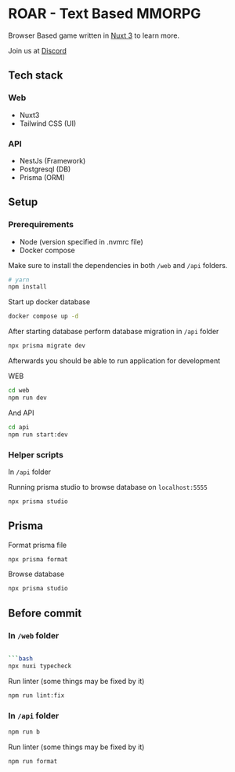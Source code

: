 # ROAR - Text Based MMORPG

Browser Based game written in  [Nuxt 3](https://nuxt.com/docs/getting-started/introduction) to learn more.

Join us at [Discord](https://discord.gg/Axbxy3um)

## Tech stack

### Web

- Nuxt3
- Tailwind CSS (UI)

### API

- NestJs (Framework)
- Postgresql (DB)
- Prisma (ORM)

## Setup

### Prerequirements

- Node (version specified in .nvmrc file)
- Docker compose

Make sure to install the dependencies in both `/web` and `/api` folders.

```bash
# yarn
npm install
```

Start up docker database

```bash
docker compose up -d
```

After starting database perform database migration in `/api` folder

```bash
npx prisma migrate dev
```

Afterwards you should be able to run application for development

WEB

```bash
cd web
npm run dev
```

And API

```bash
cd api
npm run start:dev
```

### Helper scripts

In `/api` folder

Running prisma studio to browse database on `localhost:5555`

```bash
npx prisma studio
```

## Prisma

Format prisma file

```bash
npx prisma format
```

Browse database

```bash
npx prisma studio
```

## Before commit

### In `/web` folder

```bash

```bash
npx nuxi typecheck
```

Run linter (some things may be fixed by it)

```bash
npm run lint:fix
```

### In `/api` folder

```bash
npm run b
```

Run linter (some things may be fixed by it)

```bash
npm run format
```

